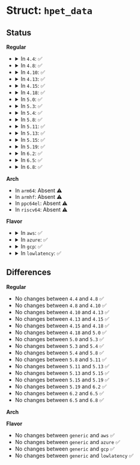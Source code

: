 # Struct: <code>hpet_data</code>

## Status
<b>Regular</b>
<ul>
<li>
<details>
<summary>In <code>4.4</code>: ✅</summary>

```c
struct hpet_data {
    long unsigned int hd_phys_address;
    void *hd_address;
    short unsigned int hd_nirqs;
    unsigned int hd_state;
    unsigned int hd_irq[32];
};
```
</details>
</li>
<li>
<details>
<summary>In <code>4.8</code>: ✅</summary>

```c
struct hpet_data {
    long unsigned int hd_phys_address;
    void *hd_address;
    short unsigned int hd_nirqs;
    unsigned int hd_state;
    unsigned int hd_irq[32];
};
```
</details>
</li>
<li>
<details>
<summary>In <code>4.10</code>: ✅</summary>

```c
struct hpet_data {
    long unsigned int hd_phys_address;
    void *hd_address;
    short unsigned int hd_nirqs;
    unsigned int hd_state;
    unsigned int hd_irq[32];
};
```
</details>
</li>
<li>
<details>
<summary>In <code>4.13</code>: ✅</summary>

```c
struct hpet_data {
    long unsigned int hd_phys_address;
    void *hd_address;
    short unsigned int hd_nirqs;
    unsigned int hd_state;
    unsigned int hd_irq[32];
};
```
</details>
</li>
<li>
<details>
<summary>In <code>4.15</code>: ✅</summary>

```c
struct hpet_data {
    long unsigned int hd_phys_address;
    void *hd_address;
    short unsigned int hd_nirqs;
    unsigned int hd_state;
    unsigned int hd_irq[32];
};
```
</details>
</li>
<li>
<details>
<summary>In <code>4.18</code>: ✅</summary>

```c
struct hpet_data {
    long unsigned int hd_phys_address;
    void *hd_address;
    short unsigned int hd_nirqs;
    unsigned int hd_state;
    unsigned int hd_irq[32];
};
```
</details>
</li>
<li>
<details>
<summary>In <code>5.0</code>: ✅</summary>

```c
struct hpet_data {
    long unsigned int hd_phys_address;
    void *hd_address;
    short unsigned int hd_nirqs;
    unsigned int hd_state;
    unsigned int hd_irq[32];
};
```
</details>
</li>
<li>
<details>
<summary>In <code>5.3</code>: ✅</summary>

```c
struct hpet_data {
    long unsigned int hd_phys_address;
    void *hd_address;
    short unsigned int hd_nirqs;
    unsigned int hd_state;
    unsigned int hd_irq[32];
};
```
</details>
</li>
<li>
<details>
<summary>In <code>5.4</code>: ✅</summary>

```c
struct hpet_data {
    long unsigned int hd_phys_address;
    void *hd_address;
    short unsigned int hd_nirqs;
    unsigned int hd_state;
    unsigned int hd_irq[32];
};
```
</details>
</li>
<li>
<details>
<summary>In <code>5.8</code>: ✅</summary>

```c
struct hpet_data {
    long unsigned int hd_phys_address;
    void *hd_address;
    short unsigned int hd_nirqs;
    unsigned int hd_state;
    unsigned int hd_irq[32];
};
```
</details>
</li>
<li>
<details>
<summary>In <code>5.11</code>: ✅</summary>

```c
struct hpet_data {
    long unsigned int hd_phys_address;
    void *hd_address;
    short unsigned int hd_nirqs;
    unsigned int hd_state;
    unsigned int hd_irq[32];
};
```
</details>
</li>
<li>
<details>
<summary>In <code>5.13</code>: ✅</summary>

```c
struct hpet_data {
    long unsigned int hd_phys_address;
    void *hd_address;
    short unsigned int hd_nirqs;
    unsigned int hd_state;
    unsigned int hd_irq[32];
};
```
</details>
</li>
<li>
<details>
<summary>In <code>5.15</code>: ✅</summary>

```c
struct hpet_data {
    long unsigned int hd_phys_address;
    void *hd_address;
    short unsigned int hd_nirqs;
    unsigned int hd_state;
    unsigned int hd_irq[32];
};
```
</details>
</li>
<li>
<details>
<summary>In <code>5.19</code>: ✅</summary>

```c
struct hpet_data {
    long unsigned int hd_phys_address;
    void *hd_address;
    short unsigned int hd_nirqs;
    unsigned int hd_state;
    unsigned int hd_irq[32];
};
```
</details>
</li>
<li>
<details>
<summary>In <code>6.2</code>: ✅</summary>

```c
struct hpet_data {
    long unsigned int hd_phys_address;
    void *hd_address;
    short unsigned int hd_nirqs;
    unsigned int hd_state;
    unsigned int hd_irq[32];
};
```
</details>
</li>
<li>
<details>
<summary>In <code>6.5</code>: ✅</summary>

```c
struct hpet_data {
    long unsigned int hd_phys_address;
    void *hd_address;
    short unsigned int hd_nirqs;
    unsigned int hd_state;
    unsigned int hd_irq[32];
};
```
</details>
</li>
<li>
<details>
<summary>In <code>6.8</code>: ✅</summary>

```c
struct hpet_data {
    long unsigned int hd_phys_address;
    void *hd_address;
    short unsigned int hd_nirqs;
    unsigned int hd_state;
    unsigned int hd_irq[32];
};
```
</details>
</li>
</ul>
<b>Arch</b>
<ul>
<li>
In <code>arm64</code>: Absent ⚠️
</li>
<li>
In <code>armhf</code>: Absent ⚠️
</li>
<li>
In <code>ppc64el</code>: Absent ⚠️
</li>
<li>
In <code>riscv64</code>: Absent ⚠️
</li>
</ul>
<b>Flavor</b>
<ul>
<li>
<details>
<summary>In <code>aws</code>: ✅</summary>

```c
struct hpet_data {
    long unsigned int hd_phys_address;
    void *hd_address;
    short unsigned int hd_nirqs;
    unsigned int hd_state;
    unsigned int hd_irq[32];
};
```
</details>
</li>
<li>
<details>
<summary>In <code>azure</code>: ✅</summary>

```c
struct hpet_data {
    long unsigned int hd_phys_address;
    void *hd_address;
    short unsigned int hd_nirqs;
    unsigned int hd_state;
    unsigned int hd_irq[32];
};
```
</details>
</li>
<li>
<details>
<summary>In <code>gcp</code>: ✅</summary>

```c
struct hpet_data {
    long unsigned int hd_phys_address;
    void *hd_address;
    short unsigned int hd_nirqs;
    unsigned int hd_state;
    unsigned int hd_irq[32];
};
```
</details>
</li>
<li>
<details>
<summary>In <code>lowlatency</code>: ✅</summary>

```c
struct hpet_data {
    long unsigned int hd_phys_address;
    void *hd_address;
    short unsigned int hd_nirqs;
    unsigned int hd_state;
    unsigned int hd_irq[32];
};
```
</details>
</li>
</ul>

## Differences
<b>Regular</b>
<ul>
<li>
No changes between <code>4.4</code> and <code>4.8</code> ✅
</li>
<li>
No changes between <code>4.8</code> and <code>4.10</code> ✅
</li>
<li>
No changes between <code>4.10</code> and <code>4.13</code> ✅
</li>
<li>
No changes between <code>4.13</code> and <code>4.15</code> ✅
</li>
<li>
No changes between <code>4.15</code> and <code>4.18</code> ✅
</li>
<li>
No changes between <code>4.18</code> and <code>5.0</code> ✅
</li>
<li>
No changes between <code>5.0</code> and <code>5.3</code> ✅
</li>
<li>
No changes between <code>5.3</code> and <code>5.4</code> ✅
</li>
<li>
No changes between <code>5.4</code> and <code>5.8</code> ✅
</li>
<li>
No changes between <code>5.8</code> and <code>5.11</code> ✅
</li>
<li>
No changes between <code>5.11</code> and <code>5.13</code> ✅
</li>
<li>
No changes between <code>5.13</code> and <code>5.15</code> ✅
</li>
<li>
No changes between <code>5.15</code> and <code>5.19</code> ✅
</li>
<li>
No changes between <code>5.19</code> and <code>6.2</code> ✅
</li>
<li>
No changes between <code>6.2</code> and <code>6.5</code> ✅
</li>
<li>
No changes between <code>6.5</code> and <code>6.8</code> ✅
</li>
</ul>
<b>Arch</b>
<ul>
</ul>
<b>Flavor</b>
<ul>
<li>
No changes between <code>generic</code> and <code>aws</code> ✅
</li>
<li>
No changes between <code>generic</code> and <code>azure</code> ✅
</li>
<li>
No changes between <code>generic</code> and <code>gcp</code> ✅
</li>
<li>
No changes between <code>generic</code> and <code>lowlatency</code> ✅
</li>
</ul>
